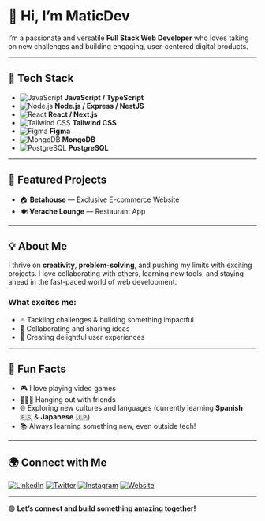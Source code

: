# 👋 Hi, I’m MaticDev

I’m a passionate and versatile **Full Stack Web Developer** who loves taking on new challenges and building engaging, user-centered digital products.

---

## 🚀 Tech Stack
- ![JavaScript](https://img.shields.io/badge/-JavaScript-F7DF1E?logo=javascript&logoColor=black) **JavaScript / TypeScript**
- ![Node.js](https://img.shields.io/badge/-Node.js-339933?logo=node.js&logoColor=white) **Node.js / Express / NestJS**
- ![React](https://img.shields.io/badge/-React-61DAFB?logo=react&logoColor=black) **React / Next.js**
- ![Tailwind CSS](https://img.shields.io/badge/-Tailwind_CSS-38B2AC?logo=tailwind-css&logoColor=white) **Tailwind CSS**
- ![Figma](https://img.shields.io/badge/-Figma-F24E1E?logo=figma&logoColor=white) **Figma**
- ![MongoDB](https://img.shields.io/badge/-MongoDB-47A248?logo=mongodb&logoColor=white) **MongoDB**
- ![PostgreSQL](https://img.shields.io/badge/-PostgreSQL-336791?logo=postgresql&logoColor=white) **PostgreSQL**

---

## 🌟 Featured Projects
- 🏠 **Betahouse** — Exclusive E-commerce Website
- 🍽️ **Verache Lounge** — Restaurant App

---

## 💡 About Me

I thrive on **creativity**, **problem-solving**, and pushing my limits with exciting projects. I love collaborating with others, learning new tools, and staying ahead in the fast-paced world of web development.

### What excites me:
- 🔥 Tackling challenges & building something impactful
- 💬 Collaborating and sharing ideas
- 🎨 Creating delightful user experiences

---

## 🌈 Fun Facts

- 🎮 I love playing video games
- 🧑‍🤝‍🧑 Hanging out with friends
- 🌐 Exploring new cultures and languages (currently learning **Spanish** 🇪🇸 & **Japanese** 🇯🇵)
- 📚 Always learning something new, even outside tech!

---

## 🌍 Connect with Me

[![LinkedIn](https://img.shields.io/badge/LinkedIn-0077B5?logo=linkedin&logoColor=white)](https://linkedin.com/in/yourprofile)
[![Twitter](https://img.shields.io/badge/Twitter-1DA1F2?logo=twitter&logoColor=white)](https://twitter.com/yourprofile)
[![Instagram](https://img.shields.io/badge/Instagram-E4405F?logo=instagram&logoColor=white)](https://instagram.com/yourprofile)
[![Website](https://img.shields.io/badge/Website-000000?logo=about.me&logoColor=white)](https://yourwebsite.com)

---

🟢 **Let’s connect and build something amazing together!**
